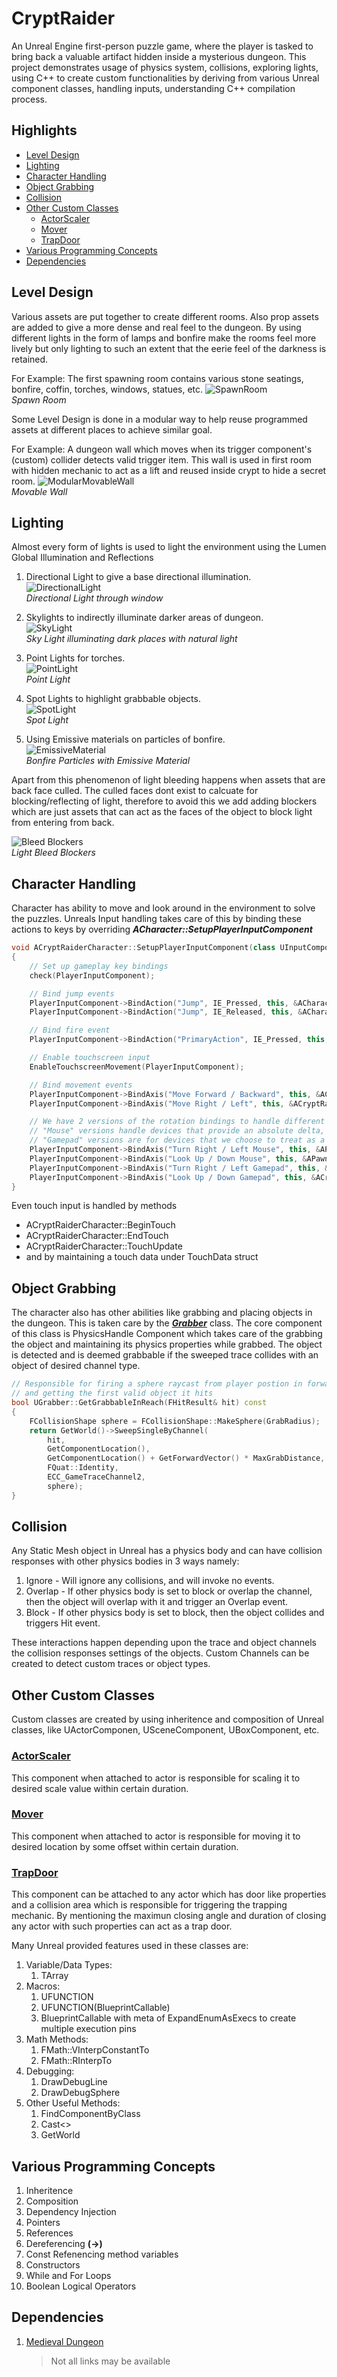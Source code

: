 # CryptRaider

An Unreal Engine first-person puzzle game, where the player is tasked to bring back a valuable artifact hidden inside a mysterious dungeon. This project demonstrates usage of physics system, collisions, exploring lights, using C++ to create custom functionalities by deriving from various Unreal component classes, handling inputs, understanding C++ compilation process.

## Highlights
+ [Level Design](#level-design)
+ [Lighting](#lighting)
+ [Character Handling](#character-handling)
+ [Object Grabbing](#object-grabbing)
+ [Collision](#collision)
+ [Other Custom Classes](#other-custom-classes)
	+ [ActorScaler](#actorscaler)
	+ [Mover](#mover)
	+ [TrapDoor](#trapdoor)
+ [Various Programming Concepts](#various-programming-concepts)
+ [Dependencies](#dependencies)

## **Level Design**

Various assets are put together to create different rooms. Also prop assets are added to give a more dense and real feel to the dungeon. By using different lights in the form of lamps and bonfire make the rooms feel more lively but only lighting to such an extent that the eerie feel of the darkness is retained.

For Example: The first spawning room contains various stone seatings, bonfire, coffin, torches, windows, statues, etc.
![SpawnRoom](https://user-images.githubusercontent.com/43366313/203402303-e483a78a-f099-4a35-804d-5f938b9268f4.png)<br>*Spawn Room*

Some Level Design is done in a modular way to help reuse programmed assets at different places to achieve similar goal.

For Example: A dungeon wall which moves when its trigger component's (custom) collider detects valid trigger item.
This wall is used in first room with hidden mechanic to act as a lift and reused inside crypt to hide a secret room.
![ModularMovableWall](https://user-images.githubusercontent.com/43366313/203402436-8985e46f-c94c-40fb-a983-ccd641332bf4.png)<br>*Movable Wall*

## **Lighting**

Almost every form of lights is used to light the environment using the Lumen Global Illumination and Reflections
1. Directional Light to give a base directional illumination.<br>![DirectionalLight](https://user-images.githubusercontent.com/43366313/203402508-abb2099c-118d-43f2-84c0-00b447015ce3.png)<br>*Directional Light through window*

2. Skylights to indirectly illuminate darker areas of dungeon.<br>![SkyLight](https://user-images.githubusercontent.com/43366313/203402768-4df58800-1489-48d7-8e9d-4453d7c35a4d.png)<br>*Sky Light illuminating dark places with natural light*

3. Point Lights for torches.<br>![PointLight](https://user-images.githubusercontent.com/43366313/203402907-8c947f10-ffe1-4f02-8777-edafa7fad866.png)<br>*Point Light*

4. Spot Lights to highlight grabbable objects.<br>![SpotLight](https://user-images.githubusercontent.com/43366313/203403323-14a18ea8-f58e-4184-80b8-c8d0c89d75d8.png)<br>*Spot Light*

5. Using Emissive materials on particles of bonfire.<br>![EmissiveMaterial](https://user-images.githubusercontent.com/43366313/203402982-152aea05-32f1-4e60-9dc1-f9acccebc74b.png)<br>*Bonfire Particles with Emissive Material*


Apart from this phenomenon of light bleeding happens when assets that are back face culled. The culled faces dont exist to calcuate for blocking/reflecting of light, therefore to avoid this we add adding blockers which are just assets that can act as the faces of the object to block light from entering from back.

![Bleed Blockers](https://user-images.githubusercontent.com/43366313/203404377-138367fc-8370-485d-bcb0-4e48f87af842.png)<br>*Light Bleed Blockers*


## **Character Handling**

Character has ability to move and look around in the environment to solve the puzzles. Unreals Input handling takes 
care of this by binding these actions to keys by overriding ***ACharacter::SetupPlayerInputComponent***
```cpp
void ACryptRaiderCharacter::SetupPlayerInputComponent(class UInputComponent* PlayerInputComponent)
{
	// Set up gameplay key bindings
	check(PlayerInputComponent);

	// Bind jump events
	PlayerInputComponent->BindAction("Jump", IE_Pressed, this, &ACharacter::Jump);
	PlayerInputComponent->BindAction("Jump", IE_Released, this, &ACharacter::StopJumping);

	// Bind fire event
	PlayerInputComponent->BindAction("PrimaryAction", IE_Pressed, this, &ACryptRaiderCharacter::OnPrimaryAction);

	// Enable touchscreen input
	EnableTouchscreenMovement(PlayerInputComponent);

	// Bind movement events
	PlayerInputComponent->BindAxis("Move Forward / Backward", this, &ACryptRaiderCharacter::MoveForward);
	PlayerInputComponent->BindAxis("Move Right / Left", this, &ACryptRaiderCharacter::MoveRight);

	// We have 2 versions of the rotation bindings to handle different kinds of devices differently
	// "Mouse" versions handle devices that provide an absolute delta, such as a mouse.
	// "Gamepad" versions are for devices that we choose to treat as a rate of change, such as an analog joystick
	PlayerInputComponent->BindAxis("Turn Right / Left Mouse", this, &APawn::AddControllerYawInput);
	PlayerInputComponent->BindAxis("Look Up / Down Mouse", this, &APawn::AddControllerPitchInput);
	PlayerInputComponent->BindAxis("Turn Right / Left Gamepad", this, &ACryptRaiderCharacter::TurnAtRate);
	PlayerInputComponent->BindAxis("Look Up / Down Gamepad", this, &ACryptRaiderCharacter::LookUpAtRate);
}
```

Even touch input is handled by methods
* ACryptRaiderCharacter::BeginTouch
* ACryptRaiderCharacter::EndTouch
* ACryptRaiderCharacter::TouchUpdate
* and by maintaining a touch data under TouchData struct

## **Object Grabbing**

The character also has other abilities like grabbing and placing objects in the dungeon. This is taken care by the ***[Grabber](Source/CryptRaider/Grabber.cpp)*** class.
The core component of this class is PhysicsHandle Component which takes care of the grabbing the object and maintaining its physics properties while grabbed. The object is detected and is deemed grabbable if the sweeped trace collides with an object of desired channel type.

```cpp
// Responsible for firing a sphere raycast from player postion in forward direction 
// and getting the first valid object it hits
bool UGrabber::GetGrabbableInReach(FHitResult& hit) const
{
	FCollisionShape sphere = FCollisionShape::MakeSphere(GrabRadius);
	return GetWorld()->SweepSingleByChannel(
		hit,
		GetComponentLocation(),
		GetComponentLocation() + GetForwardVector() * MaxGrabDistance,
		FQuat::Identity,
		ECC_GameTraceChannel2,
		sphere);
}
```

## **Collision**

Any Static Mesh object in Unreal has a physics body and can have collision responses with other physics bodies in 3 ways namely:
1. Ignore - Will ignore any collisions, and will invoke no events.
2. Overlap - If other physics body is set to block or overlap the channel, then the object will overlap with it and trigger an Overlap event.
3. Block - If other physics body is set to block, then the object collides and triggers Hit event.

These interactions happen depending upon the trace and object channels the collision responses settings of the objects.
Custom Channels can be created to detect custom traces or object types.

## **Other Custom Classes**

Custom classes are created by using inheritence and composition of Unreal classes, like UActorComponen, USceneComponent, UBoxComponent, etc.
### **[ActorScaler](Source/CryptRaider/ActorScaler.cpp)**
This component when attached to actor is responsible for scaling it to desired scale value within certain duration.
### **[Mover](Source/CryptRaider/Mover.cpp)**
This component when attached to actor is responsible for moving it to desired location by some offset within certain duration.
### **[TrapDoor](Source/CryptRaider/TrapDoor.cpp)**
This component can be attached to any actor which has door like properties and a collision area which is responsible for triggering the trapping mechanic. By mentioning the maximun closing angle and duration of closing any actor with such properties can act as a trap door.

Many Unreal provided features used in these classes are:
1. Variable/Data Types:
   1. TArray
2. Macros:
   1. UFUNCTION
   2. UFUNCTION(BlueprintCallable)
   3. BlueprintCallable with meta of ExpandEnumAsExecs to create multiple execution pins
3. Math Methods:
   1. FMath::VInterpConstantTo
   2. FMath::RInterpTo
4. Debugging:
   1. DrawDebugLine
   2. DrawDebugSphere
5. Other Useful Methods:
   1. FindComponentByClass
   2. Cast<>
   3. GetWorld

## Various Programming Concepts
1. Inheritence
2. Composition
3. Dependency Injection
4. Pointers
5. References
6. Dereferencing **(->)**
7. Const Refenencing method variables
8. Constructors
9. While and For Loops
10. Boolean Logical Operators

## Dependencies
1. [Medieval Dungeon](https://www.unrealengine.com/marketplace/en-US/product/a5b6a73fea5340bda9b8ac33d877c9e2)

      > Not all links may be available
